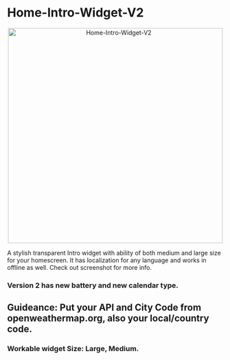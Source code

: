 # Home-Intro-Widget-V2

<p align="center" >
    <img width="500" alt="Home-Intro-Widget-V2" src ="./ED141B09-D82C-400E-A65E-386C9FF9B66D.jpeg">
</p>

A stylish transparent Intro widget with ability of both medium and large size for your homescreen. It has localization for any language and works in offline as well.
Check out screenshot for more info.

### Version 2 has new battery and new calendar type.

## Guideance: Put your API and City Code from openweathermap.org, also your local/country code.

### Workable widget Size: Large, Medium.

